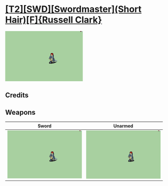 # [\[T2\]\[SWD\]\[Swordmaster\]\(Short Hair\)\[F\]{Russell Clark}](../%5BT2%5D%5BSWD%5D%5BSwordmaster%5D(Short%20Hair)%5BF%5D%7BRussell%20Clark%7D)

<img src="./1.%20Sword%20(Short%20Hair)/Sword_000.png" alt="[T2][SWD][Swordmaster](Short Hair)[F]{Russell Clark} standing" />

## Credits



## Weapons


|Sword |Unarmed |
|  :---: | :---: |
| <img alt="Sword animation" src="./1.%20Sword%20(Short%20Hair)/Sword.gif" /> | <img alt="Unarmed animation" src="./8.%20Unarmed%20(Short%20Hair)/Unarmed.gif" /> |
